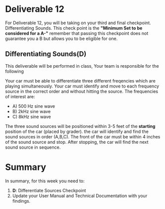 # Deliverable 12
For Deliverable 12, you will be taking on your third and final checkpoint. Differentiating Sounds. This check point is the **"Minimum Set to be considered for a A-"** remember that passing this checkpoint does not guarantee you a B but allows you to be eligible for one. 

## Differentiating Sounds(D)
This deliverable will be performed in class, Your team is responsible for the following

Your car must be able to differentiate three different freqencies which are playing simultaneously. Your car must identify and move to each frequency source in the correct order and without hitting the source. The frequencies of interest are:

* A) 500 Hz sine wave
* B) 2kHz sine wave
* C) 8kHz sine wave

The three sound sources will be positioned within 3-5 feet of the **starting** position of the car (placed by grader). the car will identify and find the sound sources in order (A,B,C). The front of the car must be within 4 inches of the sound source and stop. After stopping, the car will find the next sound source in sequence.


# Summary

In summary, for this week you need to:

1. **D**: Differentiate Sources Checkpoint
2. Update your User Manual and Technical Documentation with your findings.
